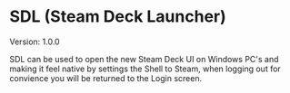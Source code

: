 # SDL (Steam Deck Launcher)
 Version: 1.0.0

SDL can be used to open the new Steam Deck UI on Windows PC's and making it feel native by settings the Shell to Steam, when logging out for convience you will be returned to the Login screen.
